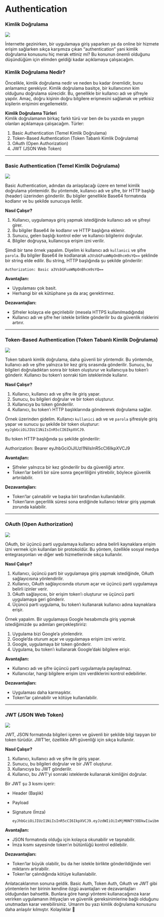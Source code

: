 Authentication
==============

### Kimlik Doğrulama

![](https://cdn-images-1.medium.com/max/800/1*oSDYNO7bPwSAzk3LdLDP2A.png)

İnternette gezinirken, bir uygulamaya giriş yaparken ya da online bir hizmete erişim sağlarken sıkça karşımıza çıkan “authentication” yani kimlik doğrulama konusunu hiç merak ettiniz mi? Bu konunun önemli olduğunu düşündüğüm için elimden geldiği kadar açıklamaya çalışacağım.

### Kimlik Doğrulama Nedir?

Öncelikle, kimlik doğrulama nedir ve neden bu kadar önemlidir, bunu anlamamız gerekiyor. Kimlik doğrulama basitçe, bir kullanıcının kim olduğunu doğrulama sürecidir. Bu, genellikle bir kullanıcı adı ve şifreyle yapılır. Amaç, doğru kişinin doğru bilgilere erişmesini sağlamak ve yetkisiz kişilerin erişimini engellemektir.

**Kimlik Doğrulama Türleri**  
Kimlik doğrulamanın birkaç farklı türü var ben de bu yazıda en yaygın olanları açıklamaya çalışacağım. Türler:

1.  Basic Authentication (Temel Kimlik Doğrulama)
2.  Token-Based Authentication (Token Tabanlı Kimlik Doğrulama)
3.  OAuth (Open Authorization)
4.  JWT (JSON Web Token)

* * *

### Basic Authentication (Temel Kimlik Doğrulama)

![](https://cdn-images-1.medium.com/max/800/0*h7z_3nuDV4TKa9NP.jpg)

Basic Authentication, adından da anlaşılacağı üzere en temel kimlik doğrulama yöntemidir. Bu yöntemde, kullanıcı adı ve şifre, bir HTTP başlığı (header) üzerinden gönderilir. Bu bilgiler genellikle Base64 formatında kodlanır ve bu şekilde sunucuya iletilir.

**Nasıl Çalışır?**

1.  Kullanıcı, uygulamaya giriş yapmak istediğinde kullanıcı adı ve şifreyi girer.
2.  Bu bilgiler Base64 ile kodlanır ve HTTP başlığına eklenir.
3.  Sunucu, gelen başlığı kontrol eder ve kullanıcı bilgilerini doğrular.
4.  Bilgiler doğruysa, kullanıcıya erişim izni verilir.

Şimdi bir tane örnek yapalım. Diyelim ki kullanıcı adı `kullanici` ve şifre `parola`. Bu bilgiler Base64 ile kodlanarak `a3VsbGFuaWNpOnBhcm9sYQ==` şeklinde bir string elde edilir. Bu string, HTTP başlığında şu şekilde gönderilir:

    Authorization: Basic a3VsbGFuaWNpOnBhcm9sYQ==

**Avantajları:**

*   Uygulaması çok basit.
*   Herhangi bir ek kütüphane ya da araç gerektirmez.

**Dezavantajları:**

*   Şifreler kolayca ele geçirilebilir (mesela HTTPS kullanılmadığında)
*   Kullanıcı adı ve şifre her istekle birlikte gönderilir bu da güvenlik risklerini artırır.

* * *

### Token-Based Authentication (Token Tabanlı Kimlik Doğrulama)

![](https://cdn-images-1.medium.com/max/800/1*f_bmTYx6wuuZKOE4uA0x2g.png)

Token tabanlı kimlik doğrulama, daha güvenli bir yöntemdir. Bu yöntemde, kullanıcı adı ve şifre yalnızca bir kez giriş sırasında gönderilir. Sunucu, bu bilgileri doğruladıktan sonra bir token oluşturur ve kullanıcıya bu token’ı gönderir. Kullanıcı bu token’ı sonraki tüm isteklerinde kullanır.

**Nasıl Çalışır?**

1.  Kullanıcı, kullanıcı adı ve şifre ile giriş yapar.
2.  Sunucu, bu bilgileri doğrular ve bir token oluşturur.
3.  Kullanıcıya bu token gönderilir.
4.  Kullanıcı, bu token’ı HTTP başlıklarında göndererek doğrulama sağlar.

Örnek üzerinden gidelim. Kullanıcı `kullanici` adı ve ve `parola` şifresiyle giriş yapar ve sunucu şu şekilde bir token oluşturur: `eyJgbGciOiJIUzI1NiIsInR5cCI6IkpXVCJ9`.

Bu token HTTP başlığında şu şekilde gönderilir:

Authorization: Bearer eyJhbGciOiJIUzI1NiIsInR5cCI6IkpXVCJ9

**Avantajları:**

*   Şifreler yalnızca bir kez gönderilir bu da güvenliği artırır.
*   Token’lar belirli bir süre sonra geçerliliğini yitirebilir, böylece güvenlik artırılabilir.

**Dezavantajları:**

*   Token’lar çalınabilir ve başka biri tarafından kullanılabilir.
*   Token’ların geçerlilik süresi sona erdiğinde kullanıcı tekrar giriş yapmak zorunda kalabilir.

* * *

### OAuth (Open Authorization)

![](https://cdn-images-1.medium.com/max/800/1*P_URk5hYhElbvY7FSprBEQ.png)

OAuth, bir üçüncü parti uygulamaya kullanıcı adına belirli kaynaklara erişim izni vermek için kullanılan bir protokoldür. Bu yöntem, özellikle sosyal medya entegrasyonları ve diğer web hizmetlerinde sıkça kullanılır.

**Nasıl Çalışır?**

1.  Kullanıcı, üçüncü parti bir uygulamaya giriş yapmak istediğinde, OAuth sağlayıcısına yönlendirilir.
2.  Kullanıcı, OAuth sağlayıcısında oturum açar ve üçüncü parti uygulamaya belirli izinler verir.
3.  OAuth sağlayıcısı, bir erişim token’ı oluşturur ve üçüncü parti uygulamaya geri gönderir.
4.  Üçüncü parti uygulama, bu token’ı kullanarak kullanıcı adına kaynaklara erişir.

Örnek yapalım. Bir uygulamaya Google hesabımızla giriş yapmak istediğimizde şu adımları gerçekleştiririz:

1.  Uygulama bizi Google’a yönlendirir.
2.  Google’da oturum açar ve uygulamaya erişim izni veririz.
3.  Google, uygulamaya bir token gönderir.
4.  Uygulama, bu token’ı kullanarak Google’daki bilgilere erişir.

**Avantajları:**

*   Kullanıcı adı ve şifre üçüncü parti uygulamayla paylaşılmaz.
*   Kullanıcılar, hangi bilgilere erişim izni verdiklerini kontrol edebilirler.

**Dezavantajları:**

*   Uygulaması daha karmaşıktır.
*   Token’lar çalınabilir ve kötüye kullanılabilir.

* * *

### JWT (JSON Web Token)

![](https://cdn-images-1.medium.com/max/800/0*L8SUWiQcEeoO4KoG.png)

JWT, JSON formatında bilgileri içeren ve güvenli bir şekilde bilgi taşıyan bir token türüdür. JWT’ler, özellikle API güvenliği için sıkça kullanılır.

**Nasıl Çalışır?**

1.  Kullanıcı, kullanıcı adı ve şifre ile giriş yapar.
2.  Sunucu, bu bilgileri doğrular ve bir JWT oluşturur.
3.  Kullanıcıya bu JWT gönderilir.
4.  Kullanıcı, bu JWT’yi sonraki isteklerde kullanarak kimliğini doğrular.

Bir JWT şu 3 kısmı içerir:

*   Header (Başlık)
*   Payload
*   Signature (İmza)

        eyJhbGciOiJIUzI1NiIsInR5cCI6IkpXVCJ9.eyJzdWIiOiIxMjM0NTY3ODkwIiwibmFtZSI6IkpvaG4gRG9lIiwiaWF0IjoxNTE2MjM5MDIyfQ.SflKxwRJSMeKKF2QT4fwpMeJf36POk6yJV\_adQssw5c

**Avantajları:**

*   JSON formatında olduğu için kolayca okunabilir ve taşınabilir.
*   İmza kısmı sayesinde token’ın bütünlüğü kontrol edilebilir.

**Dezavantajları:**

*   Token’lar büyük olabilir, bu da her istekle birlikte gönderildiğinde veri miktarını artırabilir.
*   Token’lar çalındığında kötüye kullanılabilir.

Anlatacaklarımın sonuna geldik. Basic Auth, Token Auth, OAuth ve JWT gibi yöntemlerin her birinin kendine özgü avantajları ve dezavantajları olduğundan bahsettik. Bunlara göre hangi yöntemi kullanacağınıza karar verirken uygulamanın ihtiyaçları ve güvenlik gereksinimlerine bağlı olduğunu unutmadan karar verebilirsiniz. Umarım bu yazı kimlik doğrulama konusunu daha anlaşılır kılmıştır. Kolaylıklar 💫
